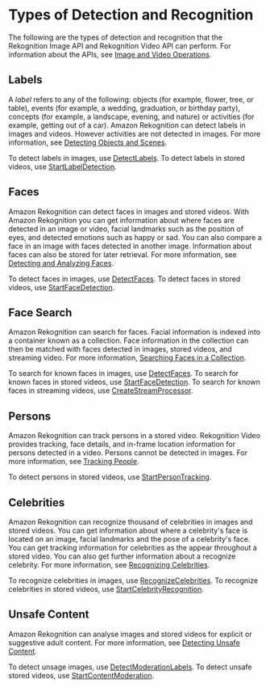 # Types of Detection and Recognition<a name="how-it-works-types"></a>

The following are the types of detection and recognition that the Rekognition Image API and Rekognition Video API can perform\. For information about the APIs, see [Image and Video Operations](how-it-works-operations-intro.md)\.

## Labels<a name="how-it-works-labels-intro"></a>

 A *label* refers to any of the following: objects \(for example, flower, tree, or table\), events \(for example, a wedding, graduation, or birthday party\), concepts \(for example, a landscape, evening, and nature\) or activities \(for example, getting out of a car\)\. Amazon Rekognition can detect labels in images and videos\. However activities are not detected in images\. For more information, see [Detecting Objects and Scenes](labels.md)\.

To detect labels in images, use [DetectLabels](API_DetectLabels.md)\. To detect labels in stored videos, use [StartLabelDetection](API_StartLabelDetection.md)\.

## Faces<a name="how-it-works-faces-intro"></a>

Amazon Rekognition can detect faces in images and stored videos\. With Amazon Rekognition you can get information about where faces are detected in an image or video, facial landmarks such as the position of eyes, and detected emotions such as happy or sad\. You can also compare a face in an image with faces detected in another image\. Information about faces can also be stored for later retrieval\. For more information, see [Detecting and Analyzing Faces](faces.md)\.

To detect faces in images, use [DetectFaces](API_DetectFaces.md)\. To detect faces in stored videos, use [StartFaceDetection](API_StartFaceDetection.md)\.

## Face Search<a name="how-it-works-search-faces-intro"></a>

Amazon Rekognition can search for faces\. Facial information is indexed into a container known as a collection\. Face information in the collection can then be matched with faces detected in images, stored videos, and streaming video\. For more information, [Searching Faces in a Collection](collections.md)\.

To search for known faces in images, use [DetectFaces](API_DetectFaces.md)\. To search for known faces in stored videos, use [StartFaceDetection](API_StartFaceDetection.md)\. To search for known faces in streaming videos, use [CreateStreamProcessor](API_CreateStreamProcessor.md)\.

## Persons<a name="how-it-works-persons-intro"></a>

Amazon Rekognition can track persons in a stored video\. Rekognition Video provides tracking, face details, and in\-frame location information for persons detected in a video\. Persons cannot be detected in images\. For more information, see [Tracking People](persons.md)\. 

To detect persons in stored videos, use [StartPersonTracking](API_StartPersonTracking.md)\.

## Celebrities<a name="how-it-works-celebrities-intro"></a>

 Amazon Rekognition can recognize thousand of celebrities in images and stored videos\. You can get information about where a celebrity's face is located on an image, facial landmarks and the pose of a celebrity's face\. You can get tracking information for celebrities as the appear throughout a stored video\. You can also get further information about a recognize celebrity\. For more information, see [Recognizing Celebrities](celebrities.md)\. 

To recognize celebrities in images, use [RecognizeCelebrities](API_RecognizeCelebrities.md)\. To recognize celebrities in stored videos, use [StartCelebrityRecognition](API_StartCelebrityRecognition.md)\.

## Unsafe Content<a name="how-it-works-moderation-intro"></a>

Amazon Rekognition can analyse images and stored videos for explicit or suggestive adult content\. For more information, see [Detecting Unsafe Content](moderation.md)\.

To detect unsage images, use [DetectModerationLabels](API_DetectModerationLabels.md)\. To detect unsafe stored videos, use [StartContentModeration](API_StartContentModeration.md)\.